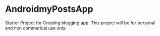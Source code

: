 # AndroidmyPostsApp
Starter Project for Creating blogging app. This project will be for personal and non commerical use only.
